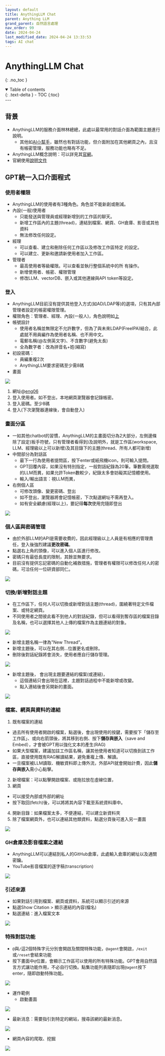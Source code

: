 ```yaml
---
layout: default
title: AnythingLLM Chat
parent: Anything LLM
grand_parent: 自然語言處理
nav_order: 99
date: 2024-04-24
last_modified_date: 2024-04-24 13:33:53
tags: AI chat
---
```



# AnythingLLM Chat
{: .no_toc }

<details open markdown="block">
  <summary>
    Table of contents
  </summary>
  {: .text-delta }
- TOC
{:toc}
</details>
---

## 背景

- AnythingLLM的服務介面林林總總，此處以最常用的對話介面為範圍主題進行說明。
  - 其他如[AI小幫手](./EmbChat.md)，雖然也有對話功能，但介面附加在其他網頁之內，且沒有帳密管理，服務功能也略有不足。
- AnythingLLM概念說明：可以詳見其[官網](https://useanything.com/)。
- 官網使用[說明文件](https://docs.useanything.com/)

## GPT統一入口介面程式

### 使用者權限

- AnythingLLM的使用者有3種角色。角色並不能新創或刪減。
- 內設(一般)使用者
  - 只能發送與管理員或經理新增到的工作區的聊天。
  - 新增工作區內的主題(thread)，連結到檔案、網頁、GH倉庫、影音或其他資料
  - 無法修改任何設定。
- 經理
  - 可以查看、建立和刪除任何工作區以及修改工作區特定
的設定。
  - 可以建立、更新和邀請新使用者加入工作區。
- 管理者
  - 最高使用者等級權限。可以查看並執行整個系統中的所
有操作。
  - 新增使用者、帳密、權限管理
  - 修改LLM、vectorDB、嵌入或其他連線與API token等設定。

### 登入

- AnythingLLM目前沒有提供其他登入方式(如AD/LDAP等)的選項，只有其內部管理者設定的帳密權限管理。
- 權限角色：管理者、經理、內設(一般人)，角色說明如[上](#使用者權限)
- 帳號設計
  - 使用者名稱並無限定不允許數字，但為了與未來LDAP(FreeIPA)結合，此處就不用員編作為使用者名稱、也不用中文。
  - 電郵名稱(@左側英文字)、不含數字(避免太長)
  - 全為數字者：改為拼音名+姓(縮寫)
- 初設密碼：
  - 員編重複2次
  - AnythingLLM要求密碼至少需8碼
- 畫面

![](chat_pngs/2024-04-24-09-56-41.png)

1. 網址@[eng06](eng06.sinotech-eng.com:3001)
2. 登入使用者。如不登出，本地網頁瀏覽器會記錄帳密。
3. 登入密碼。至少8碼
4. 登入(下次瀏覽器連線後，會自動登入)

### 畫面分區

- 一如其他chatbot的習慣，AnythingLLM的主畫面切分為2大部分，左側邊條除了設定(板手符號，只有管理者看得到)及說明外，就是工作區(workspace, LLM、經理級以上可以新增)及其目錄下的主題(thread、所有人都可新增)
- 中間部分為對話區
  - 最下一行為使用者提問區，按下enter或紙飛機icon，則可輸入提問。
  - GPT回覆內容，如果沒有特別指定，一般對話紀錄為20筆。筆數需視選取的LLM而異，如果允許Token數較少，紀錄太多會妨礙其記憶體使用。
  - 輸入/輸出語言：視LLM而異，
- 右側個人區
  - 可修改頭像、變更密碼、登出
  - 如不登出，瀏覽器將會記憶帳密，下次點選網址不需再登入。
  - 如有安全顧慮(經理以上)，要記得**每次**使用完隨即登出
  
![](chat_pngs/2024-04-24-10-03-17.png)

### 個人區與密碼管理

- 由於外部LLM的API是需要收費的，因此經理級以上人員是有相應的管理責任，登入後強烈建議**更改密碼**。
- 點選右上角的頭像，可以進入個人區進行修改。
- 密碼只有最低長度的限制，其餘並無要求。
- 目前沒有提供忘記密碼的自動化補救措施，管理者有權限可以修改任何人的密碼，可洽任何一位研資部同仁。

![](chat_pngs/2024-04-25-13-36-19.png)

### 切換/新增對話主題

- 在工作區下，任何人可以切換或新增對話主題(thread)，圍繞著特定文件檔案、或特定網頁。
- 不同使用者之間彼此看不到他人的對話紀錄，但可以看得到暫存區的檔案目錄及名稱，也可以選擇其他人上傳的檔案作為主題連結的對象。

![](chat_pngs/2024-04-25-13-54-15.png)

- 新增主題名稱一律為"New Thread"。
- 新增主題後，可以在其右側...位置更名或刪除。
- 刪除後對話紀錄將會消失，使用者應自行儲存管理。

![](chat_pngs/2024-04-25-14-00-44.png)

- 新增主題後， 會出現主題要連結的檔案(或連結)，
  - 這個連結只會出現在這裡，主題對話過程中不能新增或改變。
  - 點入連結後會另開新的畫面。

![](chat_pngs/2024-04-25-14-04-55.png)

### 檔案、網頁與資料的連結

1. 既有檔案的連結
  - 過去所有使用者開啟的檔案，點選後，會出現使用的按鍵，需要按下「儲存至工作區」、或向右箭頭後，將其移到右側、按下**儲存與嵌入**（save and Embed），才會被GPT用以強化文本的產生(RAG)
  - 如果大型檔案，建議加註工作區名稱，讓其他使用者知道可以切換到該工作區，直接使用既有RAG解讀結果，避免重複上傳、解讀。
  - 一旦檔案被LLM讀取、機敏資料即上傳外流，外部API就會開始計費，因此**儲存與嵌入**需小心點擊。
2. 新增檔案：可以點擊開啟檔案、或拖拉放在虛線位置，
3. 網頁
  - 可以接受內部或外部的網址
  - 按下取回(fetch)後，可以將將其內容下載至系統資料庫中。
4. 開新目錄：如果檔案太多，不便連結，可以建立新資料夾
5. 除了檔案網頁外，也可以連結其他類資料，點選分頁後可進入另一畫面

![](chat_pngs/2024-04-25-14-25-51.png)

### GH倉庫及影音檔案之連結

- AnythingLLM可以連結到私人的GitHub倉庫，此處輸入倉庫的網址以及通關密鑰。
- YouTube影音檔案的逐字稿(transcription)

![](chat_pngs/2024-04-25-14-28-14.png)

### 引述來源

- 如果對話引用到檔案、網頁或資料，系統可以顯示引述的來源
- 點選Show Citation > 顯示連結的內容(檔名)
- 點選連結：進入檔案文本

![](chat_pngs/2024-04-26-11-30-07.png)

### 特殊對話功能

- `@`與`/`這2個特殊字元分別會開啟及關閉特殊功能，`@agent`會開啟，`/exit`或`/reset`會結束功能
- 按下畫面中`@`位置，會顯示工作區可以使用的所有特殊功能。GPT會用自然語言方式讓功能作用，不必自行切換。點集功能列表隨即出現`@agent`按下enter，隨即啟動特殊功能。

![](chat_pngs/2024-04-26-13-56-12.png)

- 運作範例
  - 啟動畫面
  
![](chat_pngs/2024-04-26-13-58-51.png)

- 最新消息：需要指引到特定的網站，搜尋該網的最新消息。

![](chat_pngs/2024-04-26-14-03-04.png)

- 網頁內容的爬取、挖掘

![](chat_pngs/2024-04-26-14-06-51.png)